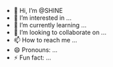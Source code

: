 - 👋 Hi, I’m @SHINE
- 👀 I’m interested in ...
- 🌱 I’m currently learning ...
- 💞️ I’m looking to collaborate on ...
- 📫 How to reach me ...
- 😄 Pronouns: ...
- ⚡ Fun fact: ...

<!---
Hokolol/Hokolol is a ✨ special ✨ repository because its `README.md` (this file) appears on your GitHub profile.
You can click the Preview link to take a look at your changes.
--->
